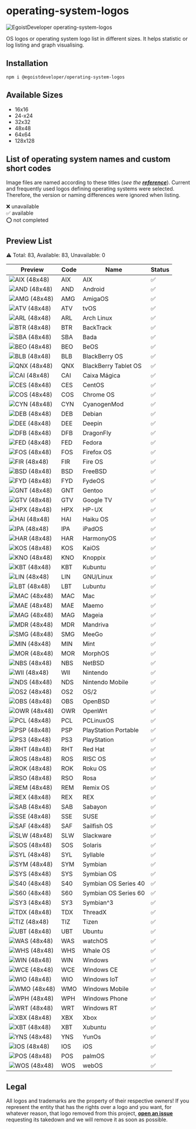 # operating-system-logos

![EgoistDeveloper operating-system-logos](https://preview.dragon-code.pro/EgoistDeveloper/operating-system-logos.svg)


OS logos or operating system logo list in different sizes. It helps statistic or log listing and graph visualising.

## Installation

```
npm i @egoistdeveloper/operating-system-logos
```

## Available Sizes

- 16x16
- 24-x24
- 32x32
- 48x48
- 64x64
- 128x128

## List of operating system names and custom short codes
Image files are named according to these titles (*see the **[reference](https://github.com/matomo-org/device-detector/blob/228eef9a40f611a6661f1c93ee64c2c687dd3f11/Parser/OperatingSystem.php#L40)***). Current and frequently used logos defining operating systems were selected. Therefore, the version or naming differences were ignored when listing.

❌ unavailable\
✅ available\
⭕ not completed


## Preview List

<!-- TABLE_START -->

⚠️ Total: 83, Available: 83, Unavailable: 0

| Preview | Code | Name | Status |
| ------- | ---- | ---- | ------ |
| ![](https://raw.githubusercontent.com/EgoistDeveloper/operating-system-logos/master/src/48x48/AIX.png "AIX (48x48)") | AIX | AIX | ✅ |
| ![](https://raw.githubusercontent.com/EgoistDeveloper/operating-system-logos/master/src/48x48/AND.png "AND (48x48)") | AND | Android | ✅ |
| ![](https://raw.githubusercontent.com/EgoistDeveloper/operating-system-logos/master/src/48x48/AMG.png "AMG (48x48)") | AMG | AmigaOS | ✅ |
| ![](https://raw.githubusercontent.com/EgoistDeveloper/operating-system-logos/master/src/48x48/ATV.png "ATV (48x48)") | ATV | tvOS | ✅ |
| ![](https://raw.githubusercontent.com/EgoistDeveloper/operating-system-logos/master/src/48x48/ARL.png "ARL (48x48)") | ARL | Arch Linux | ✅ |
| ![](https://raw.githubusercontent.com/EgoistDeveloper/operating-system-logos/master/src/48x48/BTR.png "BTR (48x48)") | BTR | BackTrack | ✅ |
| ![](https://raw.githubusercontent.com/EgoistDeveloper/operating-system-logos/master/src/48x48/SBA.png "SBA (48x48)") | SBA | Bada | ✅ |
| ![](https://raw.githubusercontent.com/EgoistDeveloper/operating-system-logos/master/src/48x48/BEO.png "BEO (48x48)") | BEO | BeOS | ✅ |
| ![](https://raw.githubusercontent.com/EgoistDeveloper/operating-system-logos/master/src/48x48/BLB.png "BLB (48x48)") | BLB | BlackBerry OS | ✅ |
| ![](https://raw.githubusercontent.com/EgoistDeveloper/operating-system-logos/master/src/48x48/QNX.png "QNX (48x48)") | QNX | BlackBerry Tablet OS | ✅ |
| ![](https://raw.githubusercontent.com/EgoistDeveloper/operating-system-logos/master/src/48x48/CAI.png "CAI (48x48)") | CAI | Caixa Mágica | ✅ |
| ![](https://raw.githubusercontent.com/EgoistDeveloper/operating-system-logos/master/src/48x48/CES.png "CES (48x48)") | CES | CentOS | ✅ |
| ![](https://raw.githubusercontent.com/EgoistDeveloper/operating-system-logos/master/src/48x48/COS.png "COS (48x48)") | COS | Chrome OS | ✅ |
| ![](https://raw.githubusercontent.com/EgoistDeveloper/operating-system-logos/master/src/48x48/CYN.png "CYN (48x48)") | CYN | CyanogenMod | ✅ |
| ![](https://raw.githubusercontent.com/EgoistDeveloper/operating-system-logos/master/src/48x48/DEB.png "DEB (48x48)") | DEB | Debian | ✅ |
| ![](https://raw.githubusercontent.com/EgoistDeveloper/operating-system-logos/master/src/48x48/DEE.png "DEE (48x48)") | DEE | Deepin | ✅ |
| ![](https://raw.githubusercontent.com/EgoistDeveloper/operating-system-logos/master/src/48x48/DFB.png "DFB (48x48)") | DFB | DragonFly | ✅ |
| ![](https://raw.githubusercontent.com/EgoistDeveloper/operating-system-logos/master/src/48x48/FED.png "FED (48x48)") | FED | Fedora | ✅ |
| ![](https://raw.githubusercontent.com/EgoistDeveloper/operating-system-logos/master/src/48x48/FOS.png "FOS (48x48)") | FOS | Firefox OS | ✅ |
| ![](https://raw.githubusercontent.com/EgoistDeveloper/operating-system-logos/master/src/48x48/FIR.png "FIR (48x48)") | FIR | Fire OS | ✅ |
| ![](https://raw.githubusercontent.com/EgoistDeveloper/operating-system-logos/master/src/48x48/BSD.png "BSD (48x48)") | BSD | FreeBSD | ✅ |
| ![](https://raw.githubusercontent.com/EgoistDeveloper/operating-system-logos/master/src/48x48/FYD.png "FYD (48x48)") | FYD | FydeOS | ✅ |
| ![](https://raw.githubusercontent.com/EgoistDeveloper/operating-system-logos/master/src/48x48/GNT.png "GNT (48x48)") | GNT | Gentoo | ✅ |
| ![](https://raw.githubusercontent.com/EgoistDeveloper/operating-system-logos/master/src/48x48/GTV.png "GTV (48x48)") | GTV | Google TV | ✅ |
| ![](https://raw.githubusercontent.com/EgoistDeveloper/operating-system-logos/master/src/48x48/HPX.png "HPX (48x48)") | HPX | HP-UX | ✅ |
| ![](https://raw.githubusercontent.com/EgoistDeveloper/operating-system-logos/master/src/48x48/HAI.png "HAI (48x48)") | HAI | Haiku OS | ✅ |
| ![](https://raw.githubusercontent.com/EgoistDeveloper/operating-system-logos/master/src/48x48/IPA.png "IPA (48x48)") | IPA | iPadOS | ✅ |
| ![](https://raw.githubusercontent.com/EgoistDeveloper/operating-system-logos/master/src/48x48/HAR.png "HAR (48x48)") | HAR | HarmonyOS | ✅ |
| ![](https://raw.githubusercontent.com/EgoistDeveloper/operating-system-logos/master/src/48x48/KOS.png "KOS (48x48)") | KOS | KaiOS | ✅ |
| ![](https://raw.githubusercontent.com/EgoistDeveloper/operating-system-logos/master/src/48x48/KNO.png "KNO (48x48)") | KNO | Knoppix | ✅ |
| ![](https://raw.githubusercontent.com/EgoistDeveloper/operating-system-logos/master/src/48x48/KBT.png "KBT (48x48)") | KBT | Kubuntu | ✅ |
| ![](https://raw.githubusercontent.com/EgoistDeveloper/operating-system-logos/master/src/48x48/LIN.png "LIN (48x48)") | LIN | GNU/Linux | ✅ |
| ![](https://raw.githubusercontent.com/EgoistDeveloper/operating-system-logos/master/src/48x48/LBT.png "LBT (48x48)") | LBT | Lubuntu | ✅ |
| ![](https://raw.githubusercontent.com/EgoistDeveloper/operating-system-logos/master/src/48x48/MAC.png "MAC (48x48)") | MAC | Mac | ✅ |
| ![](https://raw.githubusercontent.com/EgoistDeveloper/operating-system-logos/master/src/48x48/MAE.png "MAE (48x48)") | MAE | Maemo | ✅ |
| ![](https://raw.githubusercontent.com/EgoistDeveloper/operating-system-logos/master/src/48x48/MAG.png "MAG (48x48)") | MAG | Mageia | ✅ |
| ![](https://raw.githubusercontent.com/EgoistDeveloper/operating-system-logos/master/src/48x48/MDR.png "MDR (48x48)") | MDR | Mandriva | ✅ |
| ![](https://raw.githubusercontent.com/EgoistDeveloper/operating-system-logos/master/src/48x48/SMG.png "SMG (48x48)") | SMG | MeeGo | ✅ |
| ![](https://raw.githubusercontent.com/EgoistDeveloper/operating-system-logos/master/src/48x48/MIN.png "MIN (48x48)") | MIN | Mint | ✅ |
| ![](https://raw.githubusercontent.com/EgoistDeveloper/operating-system-logos/master/src/48x48/MOR.png "MOR (48x48)") | MOR | MorphOS | ✅ |
| ![](https://raw.githubusercontent.com/EgoistDeveloper/operating-system-logos/master/src/48x48/NBS.png "NBS (48x48)") | NBS | NetBSD | ✅ |
| ![](https://raw.githubusercontent.com/EgoistDeveloper/operating-system-logos/master/src/48x48/WII.png "WII (48x48)") | WII | Nintendo | ✅ |
| ![](https://raw.githubusercontent.com/EgoistDeveloper/operating-system-logos/master/src/48x48/NDS.png "NDS (48x48)") | NDS | Nintendo Mobile | ✅ |
| ![](https://raw.githubusercontent.com/EgoistDeveloper/operating-system-logos/master/src/48x48/OS2.png "OS2 (48x48)") | OS2 | OS/2 | ✅ |
| ![](https://raw.githubusercontent.com/EgoistDeveloper/operating-system-logos/master/src/48x48/OBS.png "OBS (48x48)") | OBS | OpenBSD | ✅ |
| ![](https://raw.githubusercontent.com/EgoistDeveloper/operating-system-logos/master/src/48x48/OWR.png "OWR (48x48)") | OWR | OpenWrt | ✅ |
| ![](https://raw.githubusercontent.com/EgoistDeveloper/operating-system-logos/master/src/48x48/PCL.png "PCL (48x48)") | PCL | PCLinuxOS | ✅ |
| ![](https://raw.githubusercontent.com/EgoistDeveloper/operating-system-logos/master/src/48x48/PSP.png "PSP (48x48)") | PSP | PlayStation Portable | ✅ |
| ![](https://raw.githubusercontent.com/EgoistDeveloper/operating-system-logos/master/src/48x48/PS3.png "PS3 (48x48)") | PS3 | PlayStation | ✅ |
| ![](https://raw.githubusercontent.com/EgoistDeveloper/operating-system-logos/master/src/48x48/RHT.png "RHT (48x48)") | RHT | Red Hat | ✅ |
| ![](https://raw.githubusercontent.com/EgoistDeveloper/operating-system-logos/master/src/48x48/ROS.png "ROS (48x48)") | ROS | RISC OS | ✅ |
| ![](https://raw.githubusercontent.com/EgoistDeveloper/operating-system-logos/master/src/48x48/ROK.png "ROK (48x48)") | ROK | Roku OS | ✅ |
| ![](https://raw.githubusercontent.com/EgoistDeveloper/operating-system-logos/master/src/48x48/RSO.png "RSO (48x48)") | RSO | Rosa | ✅ |
| ![](https://raw.githubusercontent.com/EgoistDeveloper/operating-system-logos/master/src/48x48/REM.png "REM (48x48)") | REM | Remix OS | ✅ |
| ![](https://raw.githubusercontent.com/EgoistDeveloper/operating-system-logos/master/src/48x48/REX.png "REX (48x48)") | REX | REX | ✅ |
| ![](https://raw.githubusercontent.com/EgoistDeveloper/operating-system-logos/master/src/48x48/SAB.png "SAB (48x48)") | SAB | Sabayon | ✅ |
| ![](https://raw.githubusercontent.com/EgoistDeveloper/operating-system-logos/master/src/48x48/SSE.png "SSE (48x48)") | SSE | SUSE | ✅ |
| ![](https://raw.githubusercontent.com/EgoistDeveloper/operating-system-logos/master/src/48x48/SAF.png "SAF (48x48)") | SAF | Sailfish OS | ✅ |
| ![](https://raw.githubusercontent.com/EgoistDeveloper/operating-system-logos/master/src/48x48/SLW.png "SLW (48x48)") | SLW | Slackware | ✅ |
| ![](https://raw.githubusercontent.com/EgoistDeveloper/operating-system-logos/master/src/48x48/SOS.png "SOS (48x48)") | SOS | Solaris | ✅ |
| ![](https://raw.githubusercontent.com/EgoistDeveloper/operating-system-logos/master/src/48x48/SYL.png "SYL (48x48)") | SYL | Syllable | ✅ |
| ![](https://raw.githubusercontent.com/EgoistDeveloper/operating-system-logos/master/src/48x48/SYM.png "SYM (48x48)") | SYM | Symbian | ✅ |
| ![](https://raw.githubusercontent.com/EgoistDeveloper/operating-system-logos/master/src/48x48/SYS.png "SYS (48x48)") | SYS | Symbian OS | ✅ |
| ![](https://raw.githubusercontent.com/EgoistDeveloper/operating-system-logos/master/src/48x48/S40.png "S40 (48x48)") | S40 | Symbian OS Series 40 | ✅ |
| ![](https://raw.githubusercontent.com/EgoistDeveloper/operating-system-logos/master/src/48x48/S60.png "S60 (48x48)") | S60 | Symbian OS Series 60 | ✅ |
| ![](https://raw.githubusercontent.com/EgoistDeveloper/operating-system-logos/master/src/48x48/SY3.png "SY3 (48x48)") | SY3 | Symbian^3 | ✅ |
| ![](https://raw.githubusercontent.com/EgoistDeveloper/operating-system-logos/master/src/48x48/TDX.png "TDX (48x48)") | TDX | ThreadX | ✅ |
| ![](https://raw.githubusercontent.com/EgoistDeveloper/operating-system-logos/master/src/48x48/TIZ.png "TIZ (48x48)") | TIZ | Tizen | ✅ |
| ![](https://raw.githubusercontent.com/EgoistDeveloper/operating-system-logos/master/src/48x48/UBT.png "UBT (48x48)") | UBT | Ubuntu | ✅ |
| ![](https://raw.githubusercontent.com/EgoistDeveloper/operating-system-logos/master/src/48x48/WAS.png "WAS (48x48)") | WAS | watchOS | ✅ |
| ![](https://raw.githubusercontent.com/EgoistDeveloper/operating-system-logos/master/src/48x48/WHS.png "WHS (48x48)") | WHS | Whale OS | ✅ |
| ![](https://raw.githubusercontent.com/EgoistDeveloper/operating-system-logos/master/src/48x48/WIN.png "WIN (48x48)") | WIN | Windows | ✅ |
| ![](https://raw.githubusercontent.com/EgoistDeveloper/operating-system-logos/master/src/48x48/WCE.png "WCE (48x48)") | WCE | Windows CE | ✅ |
| ![](https://raw.githubusercontent.com/EgoistDeveloper/operating-system-logos/master/src/48x48/WIO.png "WIO (48x48)") | WIO | Windows IoT | ✅ |
| ![](https://raw.githubusercontent.com/EgoistDeveloper/operating-system-logos/master/src/48x48/WMO.png "WMO (48x48)") | WMO | Windows Mobile | ✅ |
| ![](https://raw.githubusercontent.com/EgoistDeveloper/operating-system-logos/master/src/48x48/WPH.png "WPH (48x48)") | WPH | Windows Phone | ✅ |
| ![](https://raw.githubusercontent.com/EgoistDeveloper/operating-system-logos/master/src/48x48/WRT.png "WRT (48x48)") | WRT | Windows RT | ✅ |
| ![](https://raw.githubusercontent.com/EgoistDeveloper/operating-system-logos/master/src/48x48/XBX.png "XBX (48x48)") | XBX | Xbox | ✅ |
| ![](https://raw.githubusercontent.com/EgoistDeveloper/operating-system-logos/master/src/48x48/XBT.png "XBT (48x48)") | XBT | Xubuntu | ✅ |
| ![](https://raw.githubusercontent.com/EgoistDeveloper/operating-system-logos/master/src/48x48/YNS.png "YNS (48x48)") | YNS | YunOs | ✅ |
| ![](https://raw.githubusercontent.com/EgoistDeveloper/operating-system-logos/master/src/48x48/IOS.png "IOS (48x48)") | IOS | iOS | ✅ |
| ![](https://raw.githubusercontent.com/EgoistDeveloper/operating-system-logos/master/src/48x48/POS.png "POS (48x48)") | POS | palmOS | ✅ |
| ![](https://raw.githubusercontent.com/EgoistDeveloper/operating-system-logos/master/src/48x48/WOS.png "WOS (48x48)") | WOS | webOS | ✅ |

<!-- TABLE_END -->


## Legal
All logos and trademarks are the property of their respective owners!
If you represent the entity that has the rights over a logo and you want, for whatever reason, that logo removed from this project, **[open an issue](https://github.com/EgoistDeveloper/operating-system-logos/issues/new)** requesting its takedown and we will remove it as soon as possible.
